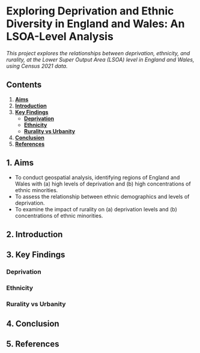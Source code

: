 # Exploring Deprivation and Ethnic Diversity in England and Wales: An LSOA-Level Analysis
*This project explores the relationships between deprivation, ethnicity, and rurality, at the Lower Super Output Area (LSOA) level in England and Wales, using Census 2021 data.*

## Contents
1. [**Aims**](#1-aims)
2. [**Introduction**](#2-introduction)
3. [**Key Findings**](#3-key-findings)
   - [**Deprivation**](#deprivation)
   - [**Ethnicity**](#ethnicity)
   - [**Rurality vs Urbanity**](#rurality-vs-urbanity)
4. [**Conclusion**](#4-conclusion)
5. [**References**](#5-references)

## 1. **Aims**
- To conduct geospatial analysis, identifying regions of England and Wales with (a) high levels of deprivation and (b) high concentrations of ethnic minorities.
- To assess the relationship between ethnic demographics and levels of deprivation.
- To examine the impact of rurality on (a) deprivation levels and (b) concentrations of ethnic minorities.
## 2. **Introduction**

## 3. **Key Findings**

### **Deprivation**

### **Ethnicity**

### **Rurality vs Urbanity**

## 4. **Conclusion**

## 5. **References**

